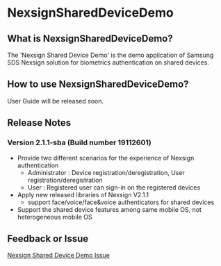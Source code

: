 # NexsignSharedDeviceDemo

## What is NexsignSharedDeviceDemo?
The 'Nexsign Shared Device Demo' is the demo application of Samsung SDS Nexsign solution for biometrics authentication on shared devices.

## How to use NexsignSharedDeviceDemo?
User Guide will be released soon.

## Release Notes
### Version 2.1.1-sba (Build number 19112601)
* Provide two different scenarios for the experience of Nexsign authentication
  * Administrator : Device registration/deregistration, User registration/deregistration
  * User : Registered user can sign-in on the registered devices
* Apply new released libraries of Nexsign V2.1.1
  * support face/voice/face&voice authenticators for shared devices 
* Support the shared device features among same mobile OS, not heterogeneous mobile OS

## Feedback or Issue
[Nexsign Shared Device Demo Issue](https://github.com/Nexsign/NexsignSharedDeviceDemo/issues)
